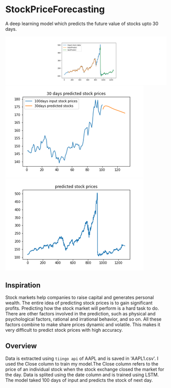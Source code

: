 # StockPriceForecasting
A deep learning model which predicts the future value of stocks upto 30 days.

![](stock.PNG) <br>
![](predicted_stockprices.png)
![](predicted_stockprices_complete.png)

## Inspiration
Stock markets help companies to raise capital and generates personal wealth. The entire idea of predicting stock prices is to gain significant profits. Predicting how the stock market will perform is a hard task to do. There are other factors involved in the prediction, such as physical and psychological factors, rational and irrational behavior, and so on. All these factors combine to make share prices dynamic and volatile. This makes it very difficult to predict stock prices with high accuracy. 

## Overview
Data is extracted using `tiingo api` of AAPL and is saved in 'AAPL1.csv'. I used the Close column to train my model.The Close column refers to the price of an individual stock when the stock exchange closed the market for the day. Data is splited using the date column and is trained using LSTM. The model taked 100 days of input and predicts the stock of next day.

